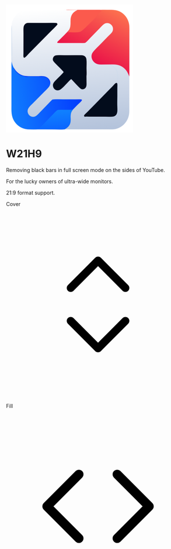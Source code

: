 <img alt="Icon.png" src="https://github.com/KosmonavTUSSR/W21H9/blob/main/W21H9/Resources/Icon.png?raw=true" data-hpc="true" class="Box-sc-g0xbh4-0 fzFXnm">
<h1>W21H9</h1>
<p>Removing black bars in full screen mode on the sides of YouTube.</p>
<p>For the lucky owners of ultra-wide monitors.</p>
<p>21:9 format support.</p>
<p>Cover</p><svg width="100%" height="100%" viewBox="-4.8 -4.8 33.60 33.60" fill="none" xmlns="http://www.w3.org/2000/svg"><g id="SVGRepo_bgCarrier" stroke-width="0"></g><g id="SVGRepo_tracerCarrier" stroke-linecap="round" stroke-linejoin="round"></g><g id="SVGRepo_iconCarrier"> <path d="M7 15L12 20L17 15M7 9L12 4L17 9" stroke="#000000" stroke-width="1.44" stroke-linecap="round" stroke-linejoin="round"></path> </g></svg>
<p>Fill</p><svg width="100%" height="100%" viewBox="-2.4 -2.4 28.80 28.80" fill="none" xmlns="http://www.w3.org/2000/svg"><g id="SVGRepo_bgCarrier" stroke-width="0"></g><g id="SVGRepo_tracerCarrier" stroke-linecap="round" stroke-linejoin="round"></g><g id="SVGRepo_iconCarrier"> <path d="M9 7L4 12L9 17M15 7L20 12L15 17" stroke="#000000" stroke-width="1.44" stroke-linecap="round" stroke-linejoin="round"></path> </g></svg>
